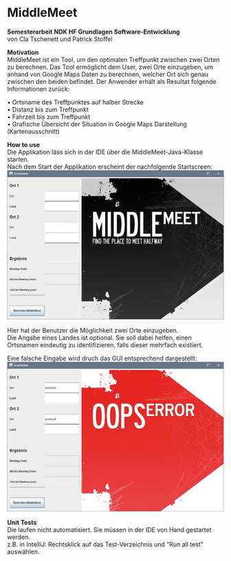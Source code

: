 # MiddleMeet

**Semesterarbeit NDK HF Grundlagen Software-Entwicklung**<br />
von Cla Tschenett und Patrick Stoffel

**Motivation**<br />
MiddleMeet ist ein Tool, um den optimalen Treffpunkt zwischen zwei Orten zu berechnen. Das Tool ermöglicht
dem User, zwei Orte einzugeben, um anhand von Google Maps Daten zu berechnen, welcher Ort sich genau
zwischen den beiden befindet. Der Anwender erhält als Resultat folgende Informationen zurück:

• Ortsname des Treffpunktes auf halber Strecke<br />
• Distanz bis zum Treffpunkt<br />
• Fahrzeit bis zum Treffpunkt<br />
• Grafische Übersicht der Situation in Google Maps Darstellung (Kartenausschnitt)

**How to use**<br />
Die Applikation läss sich in der IDE über die MiddleMeet-Java-Klasse starten.<br />
Nach dem Start der Applikation erscheint der nachfolgende Startscreen:<br />
![alt tag](resources/startscreen.jpg)

Hier hat der Benutzer die Möglichkeit zwei Orte einzugeben.<br />
Die Angabe eines Landes ist optional. Sie soll dabei helfen, einen Ortsnamen eindeutig zu
identifizieren, falls dieser mehrfach existiert.

Eine falsche Eingabe wird druch das GUI entsprechend dargestellt:<br />
![alt tag](resources/errorscreen.jpg)

**Unit Tests**<br />
Die laufen nicht automatisiert. Sie müssen in der IDE von Hand gestartet werden.<br />
z.B. in IntelliJ: Rechtsklick auf das Test-Verzeichnis und "Run all test" auswählen.